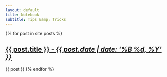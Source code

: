 ```yaml
---
layout: default
title: Notebook
subtitle: Tips &amp; Tricks
---
```


{% for post in site.posts %}
## <a id="{{post.title | url_encode }}" href="#{{post.title | url_encode}}"> {{ post.title }} -  *{{ post.date | date: '%B %d, %Y' }}* </a>
{{ post }}
{% endfor %}
